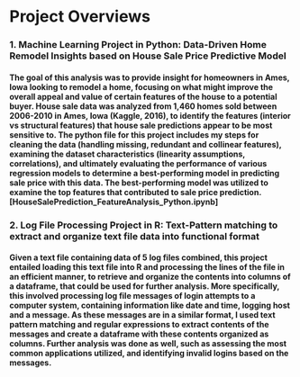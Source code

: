# Project Overviews

### 1. Machine Learning Project in Python: Data-Driven Home Remodel Insights based on House Sale Price Predictive Model
#### The goal of this analysis was to provide insight for homeowners in Ames, Iowa looking to remodel a home, focusing on what might improve the overall appeal and value of certain features of the house to a potential buyer. House sale data was analyzed from 1,460 homes sold between 2006-2010 in Ames, Iowa (Kaggle, 2016), to identify the features (interior vs structural features) that house sale predictions appear to be most sensitive to. The python file for this project includes my steps for cleaning the data (handling missing, redundant and collinear features), examining the dataset characteristics (linearity assumptions, correlations), and ultimately evaluating the performance of various regression models to determine a best-performing model in predicting sale price with this data. The best-performing model was utilized to examine the top features that contributed to sale price prediction. [HouseSalePrediction_FeatureAnalysis_Python.ipynb]

### 2. Log File Processing Project in R: Text-Pattern matching to extract and organize text file data into functional format
#### Given a text file containing data of 5 log files combined, this project entailed loading this text file into R and processing the lines of the file in an efficient manner, to retrieve and organize the contents into columns of a dataframe, that could be used for further analysis. More specifically, this involved processing log file messages of login attempts to a computer system, containing information like date and time, logging host and a message. As these messages are in a similar format, I used text pattern matching and regular expressions to extract contents of the messages and create a dataframe with these contents organized as columns. Further analysis was done as well, such as assessing the most common applications utilized, and identifying invalid logins based on the messages.

